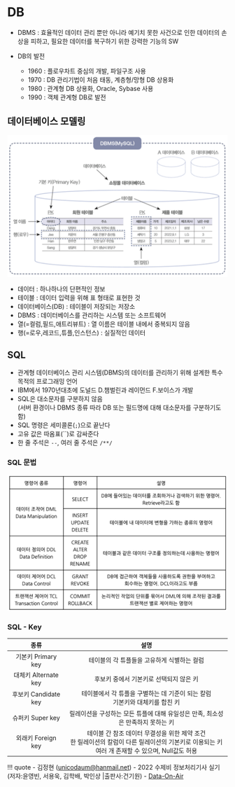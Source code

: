 # DB

- DBMS : 효율적인 데이터 관리 뿐만 아니라 예기치 못한 사건으로 인한 데이터의 손상을 피하고, 필요한 데이터를 복구하기 위한 강력한 기능의 SW

- DB의 발전
    - 1960 : 플로우차트 중심의 개발, 파일구조 사용
    - 1970 : DB 관리기법이 처음 태동, 계층형/망형 DB 상용화 
    - 1980 : 관계형 DB 상용화, Oracle, Sybase 사용
    - 1990 : 객체 관계형 DB로 발전

## 데이터베이스 모델링

![DB-1](images/db_modeling.png)

- 데이터 : 하나하나의 단편적인 정보
- 테이블 : 데이터 입력을 위해 표 형태로 표현한 것
- 데이터베이스(DB) : 테이블이 저장되는 저장소
- DBMS : 데이터베이스를 관리하는 시스템 또는 소프트웨어
- 열(=컬럼,필드,애트리뷰트) : 열 이름은 테이블 내에서 중복되지 않음
- 행(=로우,레코드,튜플,인스턴스) : 실질적인 데이터

## SQL

- 관계형 데이터베이스 관리 시스템(DBMS)의 데이터를 관리하기 위해 설계한 특수 목적의 프로그래밍 언어
- IBM에서 1970년대초에 도널드 D.챔벌린과 레이먼드 F.보이스가 개발
- SQL은 대소문자를 구분하지 않음 <br> (서버 환경이나 DBMS 종류 따라 DB 또는 필드명에 대해 대소문자를 구분하기도 함)
- SQL 명령은 세미콜론(`;`)으로 끝난다
- 고유 값은 따옴표(``)로 감싸준다
- 한 줄 주석은 `--`, 여러 줄 주석은 `/**/`

### SQL 문법
![SQL-1](images/sql_1.png)

### SQL - Key

|        종류       |       설명      | 
| :--------------: | :------------: |
| 기본키 Primary key | 테이블의 각 튜플들을 고유하게 식별하는 컬럼|
| 대체키 Alternate key | 후보키 중에서 기본키로 선택되지 않은 키|
| 후보키 Candidate key | 테이블에서 각 튜플을 구별하는 데 기준이 되는 칼럼 <br> 기본키와 대체키를 합친 키
| 슈퍼키 Super key | 릴레이션을 구성하는 모든 튜플에 대해 유일성은 만족, 최소성은 만족하지 못하는 키
| 외래키 Foreign key | 테이블 간 참조 데이터 무결성을 위한 제약 조건<br>한 릴레이션의 칼럼이 다른 릴레이션의 기본키로 이용되는 키<br>여러 개 존재할 수 있으며, Null값도 허용

!!! quote
    - 김정현 (unicodaum@hanmail.net)
    - 2022 수제비 정보처리기사 실기 (저자:윤영빈, 서용욱, 김학배, 박인상 |출판사:건기원)
    - [Data-On-Air](https://www.google.com/url?sa=t&rct=j&q=&esrc=s&source=web&cd=&ved=2ahUKEwj6wqqAqaGBAxWZcvUHHUDBAOwQFnoECAYQAQ&url=https%3A%2F%2Fdataonair.or.kr%2F&usg=AOvVaw2_msrIWeT-T38KloheDWme&opi=89978449)
